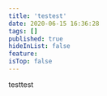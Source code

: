 ```yaml
---
title: 'testest'
date: 2020-06-15 16:36:28
tags: []
published: true
hideInList: false
feature: 
isTop: false
---
```

testtest